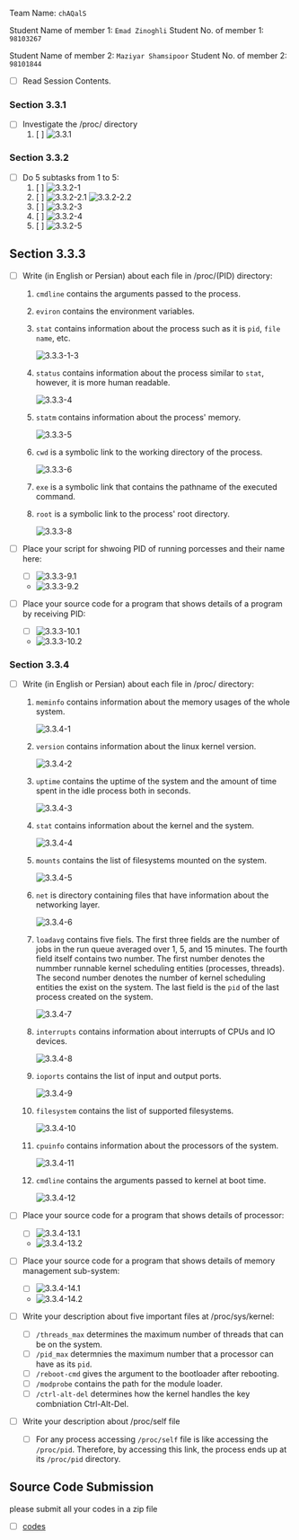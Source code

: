 Team Name: `chAQalS`

Student Name of member 1: `Emad Zinoghli`
Student No. of member 1: `98103267`

Student Name of member 2: `Maziyar Shamsipoor`
Student No. of member 2: `98101844`

- [ ] Read Session Contents.

### Section 3.3.1
- [ ] Investigate the /proc/ directory
    1. [ ] ![3.3.1](https://github.com/alxelr2014/Notes/blob/oslab/3.3.1.png)

### Section 3.3.2

- [ ] Do 5 subtasks from 1 to 5:
    1. [ ] ![3.3.2-1](https://github.com/alxelr2014/Notes/blob/oslab/3.3.2-1.png)
    1. [ ] ![3.3.2-2.1](https://github.com/alxelr2014/Notes/blob/oslab/3.3.2-2.1.png)
    ![3.3.2-2.2](https://github.com/alxelr2014/Notes/blob/oslab/3.3.2-2.2.png)
    1. [ ] ![3.3.2-3](https://github.com/alxelr2014/Notes/blob/oslab/3.3.2-3.png)
    1. [ ] ![3.3.2-4](https://github.com/alxelr2014/Notes/blob/oslab/3.3.2-4.png)
    1. [ ] ![3.3.2-5](https://github.com/alxelr2014/Notes/blob/oslab/3.3.2-5.png)

## Section 3.3.3

- [ ] Write (in English or Persian) about each file in /proc/(PID) directory:
    1. `cmdline` contains the arguments passed to the process.
    1. `eviron` contains the environment variables.
    1. `stat` contains information about the process such as it is `pid`, `file name`, etc.
    
        ![3.3.3-1-3](https://github.com/alxelr2014/Notes/blob/oslab/3.3.3-1-3.png)
    
    1. `status` contains information about the process similar to `stat`, however, it is more human readable.
        
        ![3.3.3-4](https://github.com/alxelr2014/Notes/blob/oslab/3.3.3-4.png)
    1. `statm` contains information about the process' memory.

        ![3.3.3-5](https://github.com/alxelr2014/Notes/blob/oslab/3.3.3-5.png)
    1. `cwd` is a symbolic link to the working directory of the process.

        ![3.3.3-6](https://github.com/alxelr2014/Notes/blob/oslab/3.3.3-6.png)
    1. `exe` is a symbolic link that contains the pathname of the executed command. 
    1. `root` is a symbolic link to the process' root directory.

        ![3.3.3-8](https://github.com/alxelr2014/Notes/blob/oslab/3.3.3-8.png)

- [ ] Place your script for shwoing PID of running porcesses and their name here:
    - [ ] ![3.3.3-9.1](https://github.com/alxelr2014/Notes/blob/oslab/3.3.3-9.1.png)

    -    ![3.3.3-9.2](https://github.com/alxelr2014/Notes/blob/oslab/3.3.3-9.2.png)

- [ ] Place your source code for a program that shows details of a program by receiving PID:
    - [ ] ![3.3.3-10.1](https://github.com/alxelr2014/Notes/blob/oslab/3.3.3-10.1.png)

    -    ![3.3.3-10.2](https://github.com/alxelr2014/Notes/blob/oslab/3.3.3-10.2.png)

### Section 3.3.4

- [ ] Write (in English or Persian) about each file in /proc/ directory:
    1. `meminfo` contains information about the memory usages of the whole system.

        ![3.3.4-1](https://github.com/alxelr2014/Notes/blob/oslab/3.3.4-1.png)
    1. `version` contains information about the linux kernel version.

        ![3.3.4-2](https://github.com/alxelr2014/Notes/blob/oslab/3.3.4-2.png)
    1. `uptime` contains the uptime of the system and the amount of time spent in the idle process both in seconds.

        ![3.3.4-3](https://github.com/alxelr2014/Notes/blob/oslab/3.3.4-3.png)

    1. `stat` contains information about the kernel and the system.

        ![3.3.4-4](https://github.com/alxelr2014/Notes/blob/oslab/3.3.4-4.png)
    1. `mounts` contains the list of filesystems mounted on the system.

        ![3.3.4-5](https://github.com/alxelr2014/Notes/blob/oslab/3.3.4-5.png)
    1. `net` is directory containing files that have information about the networking layer.

        ![3.3.4-6](https://github.com/alxelr2014/Notes/blob/oslab/3.3.4-6.png)

    1. `loadavg` contains five fiels. The first three fields are the number of jobs in the run queue averaged over 1, 5, and 15 minutes. The fourth field itself contains two number. The first number denotes the nummber runnable kernel scheduling entities (processes, threads). The second number denotes the number of kernel scheduling entities the exist on the system. The last field is the `pid` of the last process created on the system.

        ![3.3.4-7](https://github.com/alxelr2014/Notes/blob/oslab/3.3.4-7.png)
    1. `interrupts` contains information about interrupts of CPUs and IO devices.

        ![3.3.4-8](https://github.com/alxelr2014/Notes/blob/oslab/3.3.4-8.png)
    1. `ioports` contains the list of input and output ports.

        ![3.3.4-9](https://github.com/alxelr2014/Notes/blob/oslab/3.3.4-9.png)
    1. `filesystem` contains the list of supported filesystems.

        ![3.3.4-10](https://github.com/alxelr2014/Notes/blob/oslab/3.3.4-10.png)
    1. `cpuinfo` contains information about the processors of the system.

        ![3.3.4-11](https://github.com/alxelr2014/Notes/blob/oslab/3.3.4-11.png)
    1. `cmdline` contains the arguments passed to kernel at boot time.

        ![3.3.4-12](https://github.com/alxelr2014/Notes/blob/oslab/3.3.4-12.png)

- [ ] Place your source code for a program that shows details of processor:
    - [ ] ![3.3.4-13.1](https://github.com/alxelr2014/Notes/blob/oslab/3.3.4-13.1.png)

    -    ![3.3.4-13.2](https://github.com/alxelr2014/Notes/blob/oslab/3.3.4-13.2.png)

- [ ] Place your source code for a program that shows details of memory management sub-system:
    - [ ] ![3.3.4-14.1](https://github.com/alxelr2014/Notes/blob/oslab/3.3.4-14.1.png)

    -    ![3.3.4-14.2](https://github.com/alxelr2014/Notes/blob/oslab/3.3.4-14.2.png)

- [ ] Write your description about five important files at /proc/sys/kernel:
    - [ ] `/threads_max` determines the maximum number of threads that can be on the system.
    - [ ] `/pid_max` determnies the maximum number that a processor can have as its `pid`.
    - [ ] `/reboot-cmd` gives the argument to the bootloader after rebooting.
    - [ ] `/modprobe` contains the path for the module loader.
    - [ ] `/ctrl-alt-del` determines how the kernel handles the key combniation Ctrl-Alt-Del.

- [ ] Write your description about /proc/self file
    - [ ] For any process accessing `/proc/self` file is like accessing the `/proc/pid`. Therefore, by accessing this link, the process ends up at its `/proc/pid` directory.


## Source Code Submission

please submit all your codes in a zip file

 - [ ] [codes](https://github.com/alxelr2014/Notes/blob/oslab/codes.zip)
